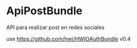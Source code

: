 # ApiPostBundle
API para realizar post en redes sociales

use https://github.com/hwi/HWIOAuthBundle v0.4
